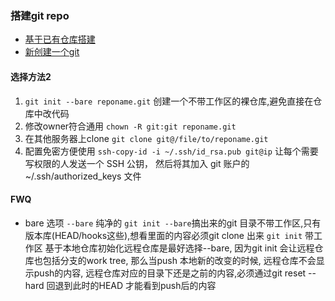 ### 搭建git repo
- [基于已有仓库搭建](https://git-scm.com/book/zh/v2/%E6%9C%8D%E5%8A%A1%E5%99%A8%E4%B8%8A%E7%9A%84-Git-%E5%9C%A8%E6%9C%8D%E5%8A%A1%E5%99%A8%E4%B8%8A%E6%90%AD%E5%BB%BA-Git)
- [新创建一个git](https://www.liaoxuefeng.com/wiki/896043488029600/899998870925664)
#### 选择方法2
1. `git init --bare reponame.git` 创建一个不带工作区的裸仓库,避免直接在仓库中改代码
2. 修改owner符合通用 `chown -R git:git reponame.git`
3. 在其他服务器上clone `git clone git@/file/to/reponame.git`
4. 配置免密方便使用 `ssh-copy-id -i ~/.ssh/id_rsa.pub git@ip`
让每个需要写权限的人发送一个 SSH 公钥， 然后将其加入 git 账户的 ~/.ssh/authorized_keys 文件

#### FWQ
- bare 选项
`--bare` 纯净的 
`git init --bare`搞出来的git 目录不带工作区,只有版本库(HEAD/hooks这些),想看里面的内容必须git clone 出来
`git init` 带工作区
基于本地仓库初始化远程仓库是最好选择--bare, 因为git init 会让远程仓库也包括分支的work tree, 那么当push 本地新的改变的时候, 远程仓库不会显示push的内容, 远程仓库对应的目录下还是之前的内容,必须通过git reset --hard 回退到此时的HEAD 才能看到push后的内容
